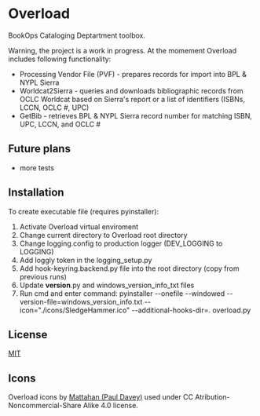 # Overload

BookOps Cataloging Deptartment toolbox.

Warning, the project is a work in progress.
At the momement Overload includes following functionality:
* Processing Vendor File (PVF) - prepares records for import into BPL & NYPL Sierra
* Worldcat2Sierra - queries and downloads bibliographic records from OCLC Worldcat based on Sierra's report or a list of identifiers (ISBNs, LCCN, OCLC #, UPC)
* GetBib - retrieves BPL & NYPL Sierra record number for matching ISBN, UPC, LCCN, and OCLC #

## Future plans
* more tests

## Installation
To create executable file (requires pyinstaller):
1. Activate Overload virtual enviroment
2. Change current directory to Overload root directory
3. Change logging.config to production logger (DEV_LOGGING to LOGGING)
4. Add loggly token in the logging_setup.py
5. Add hook-keyring.backend.py file into the root directory (copy from previous runs)
6. Update __version__.py and windows_version_info_txt files
7. Run cmd and enter command:
pyinstaller --onefile --windowed --version-file=windows_version_info.txt --icon="./icons/SledgeHammer.ico" --additional-hooks-dir=. overload.py

## License
[MIT](https://opensource.org/licenses/MIT)


## Icons
Overload icons by [Mattahan (Paul Davey)](http://mattahan.deviantart.com) used under CC Atribution-Noncommercial-Share Alike 4.0 license.
